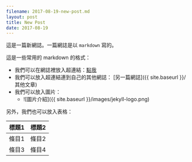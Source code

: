 ```yaml
---
filename: 2017-08-19-new-post.md
layout: post
title: New Post
date: 2017-08-19
---
```

這是一篇新網誌。一篇網誌是以 `markdown` 寫的。

這是一些常用的 markdown 的格式：

* 我們可以在網誌裡放入超連結：[點我](http://google.com)
* 我們可以放入超連結連到自己的其他網誌： [另一篇網誌]({{ site.baseurl }}/其他文章)  
* 我們可以放入圖片：
	* ![圖片介紹]({{ site.baseurl }}/images/jekyll-logo.png)

另外，我們也可以放入表格：

|標題1|標題2|
|---|---|
|條目1|條目2|
|條目3|條目4|

